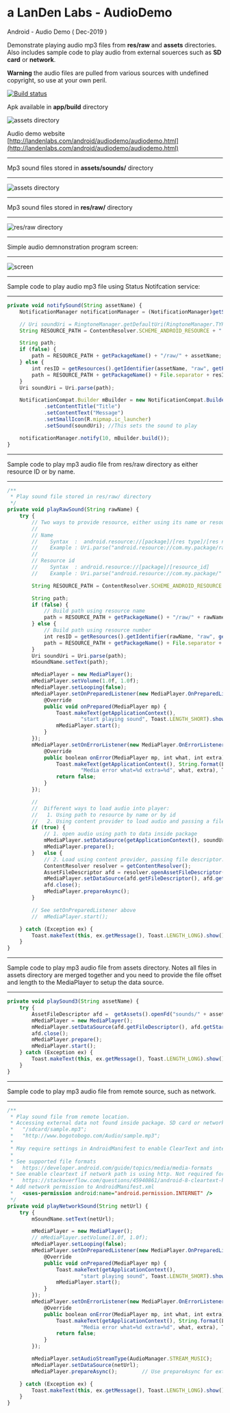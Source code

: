 # a LanDen Labs - AudioDemo
Android - Audio Demo    ( Dec-2019  )

Demonstrate playing audio mp3 files from **res/raw** and **assets** directories.
Also includes sample code to play audio from external souerces such as **SD card** or **network**.

**Warning** the audio files are pulled from various sources with undefined copyright, so use at your own peril.


  [![Build status](https://travis-ci.org/landenlabs/all_AudioDemo.svg?branch=master)](https://travis-ci.org/landenlabs/all_AudioDemo)
  

Apk available in **app/build** directory 

![assets directory](https://raw.github.com/landenlabs2/all_AudioDemo/master/screenshots/audiodemo.png)


Audio demo website
[http://landenlabs.com/android/audiodemo/audiodemo.html](http://landenlabs.com/android/audiodemo/audiodemo.html)

***
Mp3 sound files stored in **assets/sounds/** directory
***
![assets directory](http://landenlabs.com/android/audiodemo/dir-assets.png)

***
Mp3 sound files stored in **res/raw/** directory
***
![res/raw directory](http://landenlabs.com/android/audiodemo/dir-res-raw.png)

***
Simple audio demnonstration program screen:
***
![screen](http://landenlabs.com/android/audiodemo/screen.png)

***
Sample code to play audio mp3 file using Status Notifcation service:
***
```javascript
private void notifySound(String assetName) {
    NotificationManager notificationManager = (NotificationManager)getSystemService(Context.NOTIFICATION_SERVICE);

    // Uri soundUri = RingtoneManager.getDefaultUri(RingtoneManager.TYPE_NOTIFICATION);
    String RESOURCE_PATH = ContentResolver.SCHEME_ANDROID_RESOURCE + "://";

    String path;
    if (false) {
        path = RESOURCE_PATH + getPackageName() + "/raw/" + assetName;
    } else {
        int resID = getResources().getIdentifier(assetName, "raw", getPackageName());
        path = RESOURCE_PATH + getPackageName() + File.separator + resID;
    }
    Uri soundUri = Uri.parse(path);

    NotificationCompat.Builder mBuilder = new NotificationCompat.Builder(getApplicationContext())
            .setContentTitle("Title")
            .setContentText("Message")
            .setSmallIcon(R.mipmap.ic_launcher)
            .setSound(soundUri); //This sets the sound to play

    notificationManager.notify(10, mBuilder.build());
}
```

***
Sample code to play mp3 audio file from res/raw directory as either resource ID or by name.
***
```javascript
/**
 * Play sound file stored in res/raw/ directory
 */
private void playRawSound(String rawName) {
    try {
        // Two ways to provide resource, either using its name or resource id.
        //
        // Name
        //    Syntax  :  android.resource://[package]/[res type]/[res name]
        //    Example : Uri.parse("android.resource://com.my.package/raw/sound1");
        //
        // Resource id
        //    Syntax  : android.resource://[package]/[resource_id]
        //    Example : Uri.parse("android.resource://com.my.package/" + R.raw.sound1);

        String RESOURCE_PATH = ContentResolver.SCHEME_ANDROID_RESOURCE + "://";

        String path;
        if (false) {
            // Build path using resource name
            path = RESOURCE_PATH + getPackageName() + "/raw/" + rawName;
        } else {
            // Build path using resource number
            int resID = getResources().getIdentifier(rawName, "raw", getPackageName());
            path = RESOURCE_PATH + getPackageName() + File.separator + resID;
        }
        Uri soundUri = Uri.parse(path);
        mSoundName.setText(path);

        mMediaPlayer = new MediaPlayer();
        mMediaPlayer.setVolume(1.0f, 1.0f);
        mMediaPlayer.setLooping(false);
        mMediaPlayer.setOnPreparedListener(new MediaPlayer.OnPreparedListener() {
            @Override
            public void onPrepared(MediaPlayer mp) {
                Toast.makeText(getApplicationContext(),
                        "start playing sound", Toast.LENGTH_SHORT).show();
                mMediaPlayer.start();
            }
        });
        mMediaPlayer.setOnErrorListener(new MediaPlayer.OnErrorListener() {
            @Override
            public boolean onError(MediaPlayer mp, int what, int extra) {
                Toast.makeText(getApplicationContext(), String.format(Locale.US,
                        "Media error what=%d extra=%d", what, extra), Toast.LENGTH_LONG).show();
                return false;
            }
        });

        //
        //  Different ways to load audio into player:
        //   1. Using path to resource by name or by id
        //   2. Using content provider to load audio and passing a file descriptor.
        if (true) {
            // 1. open audio using path to data inside package
            mMediaPlayer.setDataSource(getApplicationContext(), soundUri);
            mMediaPlayer.prepare();
        }   else {
            // 2. Load using content provider, passing file descriptor.
            ContentResolver resolver = getContentResolver();
            AssetFileDescriptor afd = resolver.openAssetFileDescriptor(soundUri, "r");
            mMediaPlayer.setDataSource(afd.getFileDescriptor(), afd.getStartOffset(), afd.getLength());
            afd.close();
            mMediaPlayer.prepareAsync();
        }

        // See setOnPreparedListener above
        //  mMediaPlayer.start();

    } catch (Exception ex) {
        Toast.makeText(this, ex.getMessage(), Toast.LENGTH_LONG).show();
    }
}
```

***
Sample code to play mp3 audio file from assets directory. 
Notes all files in assets directory are merged together and you need to provide the file offset and length to the MediaPlayer to setup the data source. 
***
```javascript
private void playSound3(String assetName) {
    try {
        AssetFileDescriptor afd =  getAssets().openFd("sounds/" + assetName + ".mp3");
        mMediaPlayer = new MediaPlayer();
        mMediaPlayer.setDataSource(afd.getFileDescriptor(), afd.getStartOffset(), afd.getLength());
        afd.close();
        mMediaPlayer.prepare();
        mMediaPlayer.start();
    } catch (Exception ex) {
        Toast.makeText(this, ex.getMessage(), Toast.LENGTH_LONG).show();
    }
}
```

***
Sample code to play mp3 audio file from remote source, such as network.
***
```javascript
/**
 * Play sound file from remote location.
 * Accessing external data not found inside package. SD card or network.
 *   "/sdcard/sample.mp3";
 *   "http://www.bogotobogo.com/Audio/sample.mp3";
 *
 * May require settings in AndroidManifest to enable ClearText and internet permission.
 *
 * See supported file formats
 *   https://developer.android.com/guide/topics/media/media-formats
 * See enable cleartext if network path is using http. Not required for https
 *   https://stackoverflow.com/questions/45940861/android-8-cleartext-http-traffic-not-permitted
 * Add network permission to AndroidManifest.xml
 *   <uses-permission android:name="android.permission.INTERNET" />
 */
private void playNetworkSound(String netUrl) {
    try {
        mSoundName.setText(netUrl);

        mMediaPlayer = new MediaPlayer();
        // mMediaPlayer.setVolume(1.0f, 1.0f);
        mMediaPlayer.setLooping(false);
        mMediaPlayer.setOnPreparedListener(new MediaPlayer.OnPreparedListener() {
            @Override
            public void onPrepared(MediaPlayer mp) {
                Toast.makeText(getApplicationContext(),
                        "start playing sound", Toast.LENGTH_SHORT).show();
                mMediaPlayer.start();
            }
        });
        mMediaPlayer.setOnErrorListener(new MediaPlayer.OnErrorListener() {
            @Override
            public boolean onError(MediaPlayer mp, int what, int extra) {
                Toast.makeText(getApplicationContext(), String.format(Locale.US,
                        "Media error what=%d extra=%d", what, extra), Toast.LENGTH_LONG).show();
                return false;
            }
        });

        mMediaPlayer.setAudioStreamType(AudioManager.STREAM_MUSIC);
        mMediaPlayer.setDataSource(netUrl);
        mMediaPlayer.prepareAsync();        // Use prepareAsync for external sources.

    } catch (Exception ex) {
        Toast.makeText(this, ex.getMessage(), Toast.LENGTH_LONG).show();
    }
}
```